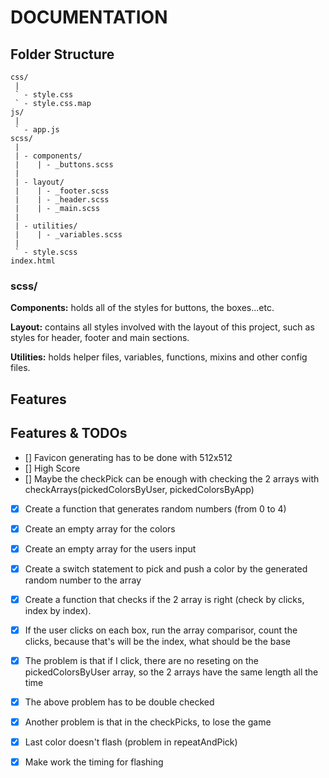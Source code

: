 # DOCUMENTATION

## Folder Structure
```
css/
 |
 ` - style.css
 ` - style.css.map
js/
 | 
 ` - app.js
scss/
 |
 | - components/
 |    | - _buttons.scss
 |
 | - layout/
 |    | - _footer.scss
 |    | - _header.scss
 |    | - _main.scss
 |
 | - utilities/
 |    | - _variables.scss
 |
 ` - style.scss
index.html
```
### scss/

**Components:** holds all of the styles for buttons, the boxes...etc.

**Layout:** contains all styles involved with the layout of this project, such as styles for header, footer and main sections.

**Utilities:** holds helper files, variables, functions, mixins and other config files.

## Features

## Features & TODOs
- [] Favicon generating has to be done with 512x512 
- [] High Score
- [] Maybe the checkPick can be enough with checking the 2 arrays with checkArrays(pickedColorsByUser, pickedColorsByApp)
- [x] Create a function that generates random numbers (from 0 to 4)
- [x] Create an empty array for the colors
- [x] Create an empty array for the users input
- [x] Create a switch statement to pick and push a color by the generated random number to the array
- [x] Create a function that checks if the 2 array is right (check by clicks, index by index).
- [x] If the user clicks on each box, run the array comparisor, count the clicks, because that's will be the index, what should be the base
- [x] The problem is that if I click, there are no reseting on the pickedColorsByUser array, so the 2 arrays have the same length all the time
- [x] The above problem has to be double checked
- [x] Another problem is that in the checkPicks, to lose the game
- [x] Last color doesn't flash (problem in repeatAndPick)
- [x] Make work the timing for flashing



